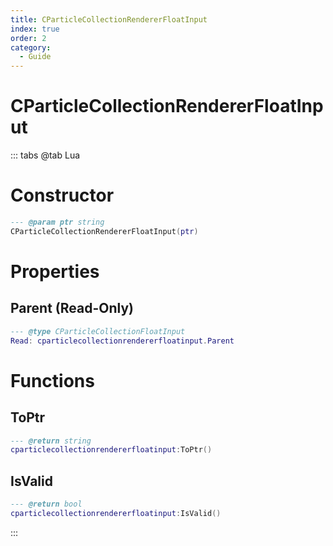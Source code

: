 ```yaml
---
title: CParticleCollectionRendererFloatInput
index: true
order: 2
category:
  - Guide
---
```


# CParticleCollectionRendererFloatInput

::: tabs
@tab Lua
# Constructor
```lua
--- @param ptr string
CParticleCollectionRendererFloatInput(ptr)
```
# Properties
## Parent (Read-Only)
```lua
--- @type CParticleCollectionFloatInput
Read: cparticlecollectionrendererfloatinput.Parent
```
# Functions
## ToPtr
```lua
--- @return string
cparticlecollectionrendererfloatinput:ToPtr()
```
## IsValid
```lua
--- @return bool
cparticlecollectionrendererfloatinput:IsValid()
```

:::